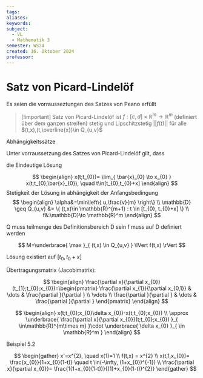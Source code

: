 ```yaml
---
tags: 
aliases: 
keywords: 
subject:
  - VL
  - Mathematik 3
semester: WS24
created: 16. Oktober 2024
professor:
---
```

 
# Satz von Picard-Lindelöf

Es seien die vorrausseztungen des Satzes von Peano erfüllt

> [!important] Satz von Picard-Lindelöf
> ist $f:[c,d] \times \mathbb{R}^m \to \mathbb{R}^m$ (definiert über dem ganzen streifen)  stetig und Lipschitzstetig $\lvert \lvert f(t) \rvert \rvert$ für alle $(t,x),(t,\overline{x})\in Q_{u,v}$

Abhängigkeitssätze

Unter vorraussetzung des Satzes von Picard-Lindelöf gilt, dass

die Eindeutige Lösung

$$
\begin{align}
x(t;t_{0})= \lim_{ \bar{x}_{0} \to x_{0} } x(t;t_{0};\bar{x}_{0}), \quad t\in[t_{0},t_{0}+x]
\end{align}
$$
Stetigkeit der Lösung in abhängigkeit der Anfangsbedingung
$$
\begin{align}
\alpha&=\min\left\{ u,\frac{v}{m} \right\} \\
\mathbb{D} \geq Q_{u,v} &= \{ (t,x)\in \mathbb{R}^{m+1} : t \in [t_{0}, t_{0}+x] \}  \\
f&:\mathbb{D}\to \mathbb{R}^m
\end{align}
$$

Q muss teilmenge des Definitionsbereich D sein
f muss auf D definiert werden

$$
M=\underbrace{ \max }_{ (t,x) \in Q_{u,v} } \lVert f(t,x) \rVert 
$$

Lösung existiert auf $[t_{0},t_{0}+x]$

Übertragungsmatrix (Jacobimatrix):

$$
\begin{align}
\frac{\partial x}{\partial x_{0}}(t_{1};t_{0};x_{0})=\begin{pmatrix}
\frac{\partial x_{1}}{\partial x_{0,1}} & \dots & \frac{\partial }{\partial } \\
\vdots \\
\frac{\partial }{\partial } & \dots & \frac{\partial }{\partial }
\end{pmatrix}
\end{align}
$$

$$
\begin{align}
x(t;t_{0};x_{0}\delta x_{0})-x(t;t_{0};x_{0}) \\
\approx \underbrace{ \frac{\partial x}{\partial x_{0}}(t;t_{0};x_{0}) }_{ \in\mathbb{R}^{m\times m} }\cdot \underbrace{ \delta x_{0} }_{ \in \mathbb{R}^m }
\end{align}
$$

Beispiel 5.2

$$
\begin{gather}
x'=x^{2}, \quad x(1)=1 \\
f(t,x) = x^{2} \\
x(t,1,x_{0})= \frac{x_{0}}{1+x_{0}(1-t)} \quad t \in(-\infty, (1+x_{0})^{-1}) \\
\frac{\partial x}{\partial x_{0}}= \frac{1(1+x_{0}(1-t))}{(1)+x_{0}(1-t))^{2}}
\end{gather}
$$